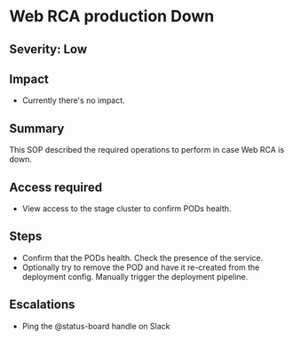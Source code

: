 # Web RCA production Down

## Severity: Low

## Impact

- Currently there's no impact.

## Summary

This SOP described the required operations to perform in case Web RCA is down.

## Access required

- View access to the stage cluster to confirm PODs health.

## Steps

- Confirm that the PODs health. Check the presence of the service.
- Optionally try to remove the POD and have it re-created from the deployment config. Manually trigger the deployment pipeline.

## Escalations
- Ping the @status-board handle on Slack
